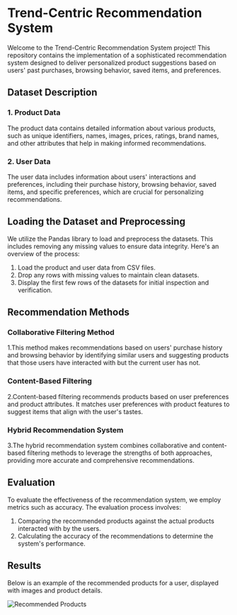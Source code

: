# Trend-Centric Recommendation System

Welcome to the Trend-Centric Recommendation System project! This repository contains the implementation of a sophisticated recommendation system designed to deliver personalized product suggestions based on users' past purchases, browsing behavior, saved items, and preferences.

## Dataset Description

### 1. Product Data
The product data contains detailed information about various products, such as unique identifiers, names, images, prices, ratings, brand names, and other attributes that help in making informed recommendations.

### 2. User Data
The user data includes information about users' interactions and preferences, including their purchase history, browsing behavior, saved items, and specific preferences, which are crucial for personalizing recommendations.

## Loading the Dataset and Preprocessing

We utilize the Pandas library to load and preprocess the datasets. This includes removing any missing values to ensure data integrity. Here's an overview of the process:

1. Load the product and user data from CSV files.
2. Drop any rows with missing values to maintain clean datasets.
3. Display the first few rows of the datasets for initial inspection and verification.

## Recommendation Methods

### Collaborative Filtering Method
1.This method makes recommendations based on users' purchase history and browsing behavior by identifying similar users and suggesting products that those users have interacted with but the current user has not.

### Content-Based Filtering
2.Content-based filtering recommends products based on user preferences and product attributes. It matches user preferences with product features to suggest items that align with the user's tastes.

### Hybrid Recommendation System
3.The hybrid recommendation system combines collaborative and content-based filtering methods to leverage the strengths of both approaches, providing more accurate and comprehensive recommendations.

## Evaluation

To evaluate the effectiveness of the recommendation system, we employ metrics such as accuracy. The evaluation process involves:
1. Comparing the recommended products against the actual products interacted with by the users.
2. Calculating the accuracy of the recommendations to determine the system's performance.

## Results

Below is an example of the recommended products for a user, displayed with images and product details.

![Recommended Products](path/to/your/image.png)

